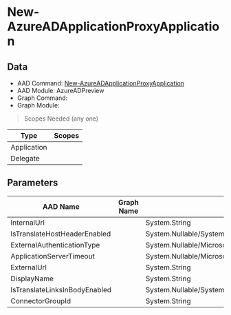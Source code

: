 # New-AzureADApplicationProxyApplication

> 

## Data

+ AAD Command: [New-AzureADApplicationProxyApplication](https://docs.microsoft.com/en-us/powershell/module/AzureADPreview/New-AzureADApplicationProxyApplication)
+ AAD Module: AzureADPreview
+ Graph Command: []()
+ Graph Module: 

> Scopes Needed (any one)

|Type|Scopes|
|---|---|
|Application||
|Delegate||

## Parameters

|AAD Name|Graph Name|AAD Type|Graph Type|Infos|
|---|---|---|---|---|
|InternalUrl||System.String|||
|IsTranslateHostHeaderEnabled||System.Nullable/System.Boolean|||
|ExternalAuthenticationType||System.Nullable/Microsoft.Open.MSGraph.Model.ApplicationProxyApplicationObject+ExternalAuthenticationTypeEnum|||
|ApplicationServerTimeout||System.Nullable/Microsoft.Open.MSGraph.Model.ApplicationProxyApplicationObject+ApplicationServerTimeoutEnum|||
|ExternalUrl||System.String|||
|DisplayName||System.String|||
|IsTranslateLinksInBodyEnabled||System.Nullable/System.Boolean|||
|ConnectorGroupId||System.String|||

